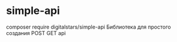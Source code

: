# simple-api
composer require digitalstars/simple-api
Библиотека для простого создания POST GET api
